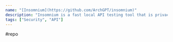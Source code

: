 ```yaml
---
name: "[Insomnium](https://github.com/ArchGPT/insomnium)"
description: "Insomnium is a fast local API testing tool that is privacy-focused and 100% local. For testing GraphQL, REST, WebSockets and gRPC. This is a fork of Kong/insomnia"
tags: ["Security", "API"]
---
```

#repo